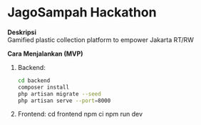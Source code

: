 # JagoSampah Hackathon

**Deskripsi**  
Gamified plastic collection platform to empower Jakarta RT/RW  

**Cara Menjalankan (MVP)**  
1. Backend:  
   ```bash
   cd backend
   composer install
   php artisan migrate --seed
   php artisan serve --port=8000
2. Frontend:
   cd frontend
   npm ci
   npm run dev
